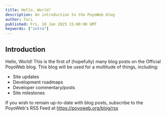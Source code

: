 ```yaml
---
title: Hello, World!
description: An introduction to the PoyoWeb blog
author: Tori
published: Fri, 10 Jan 2025 15:00:00 GMT
keywords: ["intro"]
---
```


## Introduction
Hello, World! This is the first of (hopefully) many blog posts on the Official PoyoWeb blog.
This blog will be used for a multitude of things, including:
- Site updates
- Development roadmaps
- Developer commentary/posts
- Site milestones

If you wish to remain up-to-date with blog posts, subscribe to the PoyoWeb's RSS Feed at <a href='https://poyoweb.org/blog/rss'>https://poyoweb.org/blog/rss</a>
